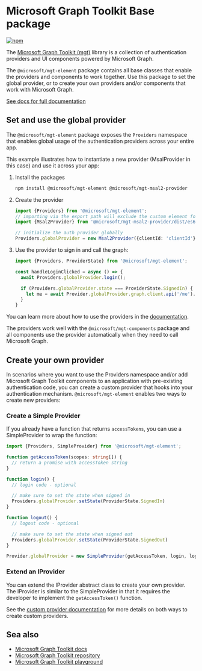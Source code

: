 # Microsoft Graph Toolkit Base package

[![npm](https://img.shields.io/npm/v/@microsoft/mgt-element?style=for-the-badge)](https://www.npmjs.com/package/@microsoft/mgt-element)

The [Microsoft Graph Toolkit (mgt)](https://aka.ms/mgt) library is a collection of authentication providers and UI components powered by Microsoft Graph.

The `@microsoft/mgt-element` package contains all base classes that enable the providers and components to work together. Use this package to set the global provider, or to create your own providers and/or components that work with Microsoft Graph.

[See docs for full documentation](https://aka.ms/mgt-docs)

## Set and use the global provider

The `@microsoft/mgt-element` package exposes the `Providers` namespace that enables global usage of the authentication providers across your entire app.

This example illustrates how to instantiate a new provider (MsalProvider in this case) and use it across your app:

1. Install the packages

    ```bash
    npm install @microsoft/mgt-element @microsoft/mgt-msal2-provider
    ```

1. Create the provider

    ```ts
    import {Providers} from '@microsoft/mgt-element';
    // importing via the export path will exclude the custom element for <mgt-msal2-proivder> from the final bundle
    import {Msal2Provider} from '@microsoft/mgt-msal2-provider/dist/es6/exports';

    // initialize the auth provider globally
    Providers.globalProvider = new Msal2Provider({clientId: 'clientId'});
    ```

1. Use the provider to sign in and call the graph:

    ```ts
    import {Providers, ProviderState} from '@microsoft/mgt-element';

    const handleLoginClicked = async () => {
      await Providers.globalProvider.login();

      if (Providers.globalProvider.state === ProviderState.SignedIn) {
        let me = await Provider.globalProvider.graph.client.api('/me').get();
      }
    }
    ```

You can learn more about how to use the providers in the [documentation](https://learn.microsoft.com/graph/toolkit/providers).

The providers work well with the `@microsoft/mgt-components` package and all components use the provider automatically when they need to call Microsoft Graph.

## Create your own provider

In scenarios where you want to use the Providers namespace and/or add Microsoft Graph Toolkit components to an application with pre-existing authentication code, you can create a custom provider that hooks into your authentication mechanism. `@microsoft/mgt-element` enables two ways to create new providers:

### Create a Simple Provider

If you already have a function that returns `accessTokens`, you can use a SimpleProvider to wrap the function:

```ts
import {Providers, SimpleProvider} from '@microsoft/mgt-element';

function getAccessToken(scopes: string[]) {
  // return a promise with accessToken string
}

function login() {
  // login code - optional

  // make sure to set the state when signed in
  Providers.globalProvider.setState(ProviderState.SignedIn)
}

function logout() {
  // logout code - optional

  // make sure to set the state when signed out
  Providers.globalProvider.setState(ProviderState.SignedOut)
}

Provider.globalProvider = new SimpleProvider(getAccessToken, login, logout);
```

### Extend an IProvider

You can extend the IProvider abstract class to create your own provider. The IProvider is similar to the SimpleProvider in that it requires the developer to implement the `getAccessToken()` function.


See the [custom provider documentation](https://learn.microsoft.com/graph/toolkit/providers/custom) for more details on both ways to create custom providers.

## Sea also
* [Microsoft Graph Toolkit docs](https://aka.ms/mgt-docs)
* [Microsoft Graph Toolkit repository](https://aka.ms/mgt)
* [Microsoft Graph Toolkit playground](https://mgt.dev)
